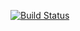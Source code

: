 [![Build Status](https://travis-ci.org/vladbusov/tp_c_cpp_2019.svg?branch=iz2)](https://travis-ci.org/vladbusov/tp_c_cpp_2019)
